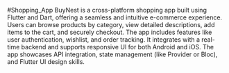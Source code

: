 #Shopping_App
BuyNest is a cross-platform shopping app built using Flutter and Dart, offering a seamless and intuitive e-commerce experience. Users can browse products by category, view detailed descriptions, add items to the cart, and securely checkout. The app includes features like user authentication, wishlist, and order tracking. It integrates with a real-time backend and supports responsive UI for both Android and iOS. The app showcases API integration, state management (like Provider or Bloc), and Flutter UI design skills.

